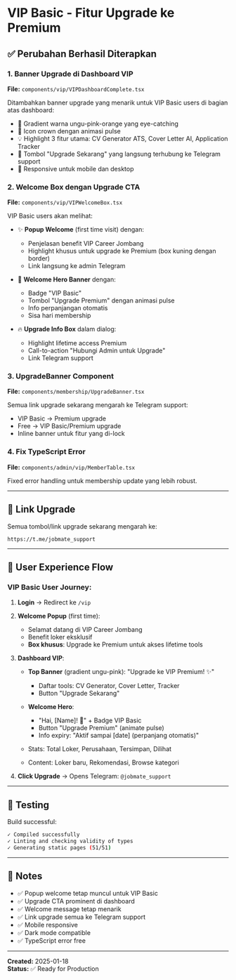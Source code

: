# VIP Basic - Fitur Upgrade ke Premium

## ✅ Perubahan Berhasil Diterapkan

### 1. **Banner Upgrade di Dashboard VIP** 
**File:** `components/vip/VIPDashboardComplete.tsx`

Ditambahkan banner upgrade yang menarik untuk VIP Basic users di bagian atas dashboard:
- 🎨 Gradient warna ungu-pink-orange yang eye-catching
- 👑 Icon crown dengan animasi pulse
- 💡 Highlight 3 fitur utama: CV Generator ATS, Cover Letter AI, Application Tracker
- 🔗 Tombol "Upgrade Sekarang" yang langsung terhubung ke Telegram support
- 📱 Responsive untuk mobile dan desktop

### 2. **Welcome Box dengan Upgrade CTA**
**File:** `components/vip/VIPWelcomeBox.tsx`

VIP Basic users akan melihat:
- ✨ **Popup Welcome** (first time visit) dengan:
  - Penjelasan benefit VIP Career Jombang
  - Highlight khusus untuk upgrade ke Premium (box kuning dengan border)
  - Link langsung ke admin Telegram
  
- 🎁 **Welcome Hero Banner** dengan:
  - Badge "VIP Basic" 
  - Tombol "Upgrade Premium" dengan animasi pulse
  - Info perpanjangan otomatis
  - Sisa hari membership

- 🔥 **Upgrade Info Box** dalam dialog:
  - Highlight lifetime access Premium
  - Call-to-action "Hubungi Admin untuk Upgrade"
  - Link Telegram support

### 3. **UpgradeBanner Component**
**File:** `components/membership/UpgradeBanner.tsx`

Semua link upgrade sekarang mengarah ke Telegram support:
- VIP Basic → Premium upgrade
- Free → VIP Basic/Premium upgrade
- Inline banner untuk fitur yang di-lock

### 4. **Fix TypeScript Error**
**File:** `components/admin/vip/MemberTable.tsx`

Fixed error handling untuk membership update yang lebih robust.

---

## 📍 Link Upgrade

Semua tombol/link upgrade sekarang mengarah ke:
```
https://t.me/jobmate_support
```

---

## 🎯 User Experience Flow

### VIP Basic User Journey:

1. **Login** → Redirect ke `/vip`

2. **Welcome Popup** (first time):
   - Selamat datang di VIP Career Jombang
   - Benefit loker eksklusif
   - **Box khusus**: Upgrade ke Premium untuk akses lifetime tools

3. **Dashboard VIP**:
   - **Top Banner** (gradient ungu-pink): "Upgrade ke VIP Premium! ✨"
     - Daftar tools: CV Generator, Cover Letter, Tracker
     - Button "Upgrade Sekarang"
   
   - **Welcome Hero**: 
     - "Hai, [Name]! 👋" + Badge VIP Basic
     - Button "Upgrade Premium" (animate pulse)
     - Info expiry: "Aktif sampai [date] (perpanjang otomatis)"
   
   - Stats: Total Loker, Perusahaan, Tersimpan, Dilihat
   
   - Content: Loker baru, Rekomendasi, Browse kategori

4. **Click Upgrade** → Opens Telegram: `@jobmate_support`

---

## 🚀 Testing

Build successful:
```bash
✓ Compiled successfully
✓ Linting and checking validity of types
✓ Generating static pages (51/51)
```

---

## 📝 Notes

- ✅ Popup welcome tetap muncul untuk VIP Basic
- ✅ Upgrade CTA prominent di dashboard
- ✅ Welcome message tetap menarik
- ✅ Link upgrade semua ke Telegram support
- ✅ Mobile responsive
- ✅ Dark mode compatible
- ✅ TypeScript error free

---

**Created:** 2025-01-18  
**Status:** ✅ Ready for Production
